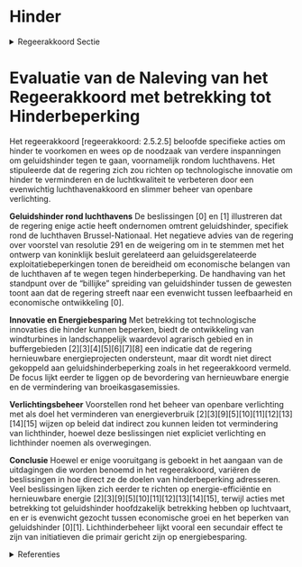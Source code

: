 # Hinder

<details>
        <summary>Regeerakkoord Sectie </summary>
        <p>2.5.2.5 Hinder Hoewel bronnen van mogelijks onaanvaardbare hinder generiek via regelgeving en specifiek via vergunningen worden aangepakt, blijkt er nood aan bijkomende inspanningen om dergelijke hinder te voorkomen: We zetten volop in op technologische innovatie die hinder kan beperken We zorgen voor een degelijk en evenwichtig luchthavenakkoord; We dimmen en doven, of regelen slim de openbare verlichting om lichthinder en -vervuiling voor mens en dier te beperken, en energie (en dus middelen) te besparen </p>
        </details> 

# Evaluatie van de Naleving van het Regeerakkoord met betrekking tot Hinderbeperking

Het regeerakkoord [regeerakkoord: 2.5.2.5] beloofde specifieke acties om hinder te voorkomen en wees op de noodzaak van verdere inspanningen om geluidshinder tegen te gaan, voornamelijk rondom luchthavens. Het stipuleerde dat de regering zich zou richten op technologische innovatie om hinder te verminderen en de luchtkwaliteit te verbeteren door een evenwichtig luchthavenakkoord en slimmer beheer van openbare verlichting.

**Geluidshinder rond luchthavens**
De beslissingen \[0\] en \[1\] illustreren dat de regering enige actie heeft ondernomen omtrent geluidshinder, specifiek rond de luchthaven Brussel-Nationaal. Het negatieve advies van de regering over voorstel van resolutie 291 en de weigering om in te stemmen met het ontwerp van koninklijk besluit gerelateerd aan geluidsgerelateerde exploitatiebeperkingen tonen de bereidheid om economische belangen van de luchthaven af te wegen tegen hinderbeperking. De handhaving van het standpunt over de “billijke” spreiding van geluidshinder tussen de gewesten toont aan dat de regering streeft naar een evenwicht tussen leefbaarheid en economische ontwikkeling \[0\]. 

**Innovatie en Energiebesparing**
Met betrekking tot technologische innovaties die hinder kunnen beperken, biedt de ontwikkeling van windturbines in landschappelijk waardevol agrarisch gebied en in buffergebieden \[2\]\[3\]\[4\]\[5\]\[6\]\[7\]\[8\] een indicatie dat de regering hernieuwbare energieprojecten ondersteunt, maar dit wordt niet direct gekoppeld aan geluidshinderbeperking zoals in het regeerakkoord vermeld. De focus lijkt eerder te liggen op de bevordering van hernieuwbare energie en de vermindering van broeikasgasemissies.

**Verlichtingsbeheer**
Voorstellen rond het beheer van openbare verlichting met als doel het verminderen van energieverbruik \[2\]\[3\]\[9\]\[5\]\[10\]\[11\]\[12\]\[13\]\[14\]\[15\] wijzen op beleid dat indirect zou kunnen leiden tot vermindering van lichthinder, hoewel deze beslissingen niet expliciet verlichting en lichthinder noemen als overwegingen.

**Conclusie**
Hoewel er enige vooruitgang is geboekt in het aangaan van de uitdagingen die worden benoemd in het regeerakkoord, variëren de beslissingen in hoe direct ze de doelen van hinderbeperking adresseren. Veel beslissingen lijken zich eerder te richten op energie-efficiëntie en hernieuwbare energie \[2\]\[3\]\[9\]\[5\]\[10\]\[11\]\[12\]\[13\]\[14\]\[15\], terwijl acties met betrekking tot geluidshinder hoofdzakelijk betrekking hebben op luchtvaart, en er is evenwicht gezocht tussen economische groei en het beperken van geluidshinder \[0\]\[1\]. Lichthinderbeheer lijkt vooral een secundair effect te zijn van initiatieven die primair gericht zijn op energiebesparing.

<details>
        <summary> Referenties</summary>
        
**[\[0\]](https://beslissingenvlaamseregering.vlaanderen.be/?search=Geluidshinder%20Luchthaven%20Brussel-Nationaal%3A%20standpuntbepaling%20voorstel%20van%20resolutie&dateOption=select&startDate=2021-06-25T08%3A00%3A00Z&endDate=2021-06-25T08%3A00%3A00Z)** : **(2021-06-25)** Geluidshinder Luchthaven Brussel-Nationaal: standpuntbepaling voorstel van resolutie 

**[\[1\]](https://beslissingenvlaamseregering.vlaanderen.be/?search=Koninklijk%20besluit%20%27Geluidsgerelateerde%20exploitatiebeperkingen%20luchthavens%27%3A%20standpuntbepaling&dateOption=select&startDate=2023-03-31T08%3A00%3A00Z&endDate=2023-03-31T08%3A00%3A00Z)** : **(2023-03-31)** Koninklijk besluit 'Geluidsgerelateerde exploitatiebeperkingen luchthavens': standpuntbepaling 

**[\[2\]](https://beslissingenvlaamseregering.vlaanderen.be/?search=Inplanting%20windturbines%20in%20landschappelijk%20waardevol%20agrarisch%20gebied%20en%20in%20buffergebieden%3A%20voorontwerp%20van%20wijzigingsdecreet&dateOption=select&startDate=2023-12-22T09%3A00%3A00Z&endDate=2023-12-22T09%3A00%3A00Z)** : **(2023-12-22)** Inplanting windturbines in landschappelijk waardevol agrarisch gebied en in buffergebieden: voorontwerp van wijzigingsdecreet 

**[\[3\]](https://beslissingenvlaamseregering.vlaanderen.be/?search=Inplanting%20windturbines%3A%20wijzigingsdecreet&dateOption=select&startDate=2023-04-28T08%3A00%3A00Z&endDate=2023-04-28T08%3A00%3A00Z)** : **(2023-04-28)** Inplanting windturbines: wijzigingsdecreet 

**[\[4\]](https://beslissingenvlaamseregering.vlaanderen.be/?search=Sectorale%20normen%20windturbines%3A%20wijzigingsbesluit&dateOption=select&startDate=2022-10-28T08%3A00%3A00Z&endDate=2022-10-28T08%3A00%3A00Z)** : **(2022-10-28)** Sectorale normen windturbines: wijzigingsbesluit 

**[\[5\]](https://beslissingenvlaamseregering.vlaanderen.be/?search=Verzameldecreet%20energie&dateOption=select&startDate=2022-10-28T08%3A00%3A00Z&endDate=2022-10-28T08%3A00%3A00Z)** : **(2022-10-28)** Verzameldecreet energie 

**[\[6\]](https://beslissingenvlaamseregering.vlaanderen.be/?search=Sectorale%20normen%20windturbines%3A%20wijzigingsbesluit&dateOption=select&startDate=2023-05-05T08%3A00%3A00Z&endDate=2023-05-05T08%3A00%3A00Z)** : **(2023-05-05)** Sectorale normen windturbines: wijzigingsbesluit 

**[\[7\]](https://beslissingenvlaamseregering.vlaanderen.be/?search=Wijziging%20Energiedecreet%3A%20maatregelen%20versnelde%20energietransitie%20gebouwen%20naar%20meer%20emissie-%20en%20milieuvriendelijke%20verwarmingstechnieken&dateOption=select&startDate=2021-12-10T09%3A00%3A00Z&endDate=2021-12-10T09%3A00%3A00Z)** : **(2021-12-10)** Wijziging Energiedecreet: maatregelen versnelde energietransitie gebouwen naar meer emissie- en milieuvriendelijke verwarmingstechnieken 

**[\[8\]](https://beslissingenvlaamseregering.vlaanderen.be/?search=Sectorale%20normen%20windturbines%3A%20wijzigingsbesluit&dateOption=select&startDate=2023-07-07T09%3A00%3A00Z&endDate=2023-07-07T09%3A00%3A00Z)** : **(2023-07-07)** Sectorale normen windturbines: wijzigingsbesluit 

**[\[9\]](https://beslissingenvlaamseregering.vlaanderen.be/?search=Verzameldecreet%20energie&dateOption=select&startDate=2022-09-09T08%3A00%3A00Z&endDate=2022-09-09T08%3A00%3A00Z)** : **(2022-09-09)** Verzameldecreet energie 

**[\[10\]](https://beslissingenvlaamseregering.vlaanderen.be/?search=Verzamelbesluit%20Energie&dateOption=select&startDate=2021-04-23T08%3A00%3A00Z&endDate=2021-04-23T08%3A00%3A00Z)** : **(2021-04-23)** Verzamelbesluit Energie 

**[\[11\]](https://beslissingenvlaamseregering.vlaanderen.be/?search=Verzameldecreet%20energie&dateOption=select&startDate=2022-12-23T09%3A00%3A00Z&endDate=2022-12-23T09%3A00%3A00Z)** : **(2022-12-23)** Verzameldecreet energie 

**[\[12\]](https://beslissingenvlaamseregering.vlaanderen.be/?search=Reservering%20budget%20cofinanciering%20laadinfrastructuur%20Vlaamse%20overheid&dateOption=select&startDate=2021-07-09T08%3A00%3A00Z&endDate=2021-07-09T08%3A00%3A00Z)** : **(2021-07-09)** Reservering budget cofinanciering laadinfrastructuur Vlaamse overheid 

**[\[13\]](https://beslissingenvlaamseregering.vlaanderen.be/?search=Vaststelling%20gewestelijke%20stedenbouwkundige%20verordening%20rond%20hemelwater&dateOption=select&startDate=2023-02-10T09%3A00%3A00Z&endDate=2023-02-10T09%3A00%3A00Z)** : **(2023-02-10)** Vaststelling gewestelijke stedenbouwkundige verordening rond hemelwater 

**[\[14\]](https://beslissingenvlaamseregering.vlaanderen.be/?search=Vaststelling%20gewestelijke%20stedenbouwkundige%20verordening%20rond%20hemelwater&dateOption=select&startDate=2022-07-15T08%3A00%3A00Z&endDate=2022-07-15T08%3A00%3A00Z)** : **(2022-07-15)** Vaststelling gewestelijke stedenbouwkundige verordening rond hemelwater 

**[\[15\]](https://beslissingenvlaamseregering.vlaanderen.be/?search=Sectorconvenant%20kilometerheffing%20met%20sector%20%27Transport%20en%20Logistiek%20en%20grondafhandeling%20op%20Luchthavens%27&dateOption=select&startDate=2019-12-13T09%3A00%3A00Z&endDate=2019-12-13T09%3A00%3A00Z)** : **(2019-12-13)** Sectorconvenant kilometerheffing met sector 'Transport en Logistiek en grondafhandeling op Luchthavens' 
        </details> 

